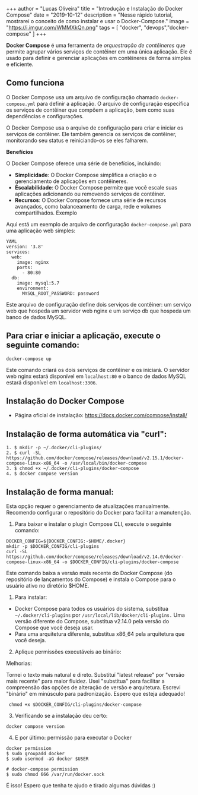 +++
author = "Lucas Oliveira"
title = "Introdução e Instalação do Docker Compose"
date = "2019-10-12"
description = "Nesse rápido tutorial, mostrarei o conceito de como instalar e usar o Docker-Compose."
image = "https://i.imgur.com/WMMXkQn.png"
tags = [
    "docker", "devops","docker-compose"
]
+++

**Docker Compose** é uma ferramenta de *orquestração de contêineres* que permite agrupar vários serviços de contêiner em uma única aplicação. Ele é usado para definir e gerenciar aplicações em contêineres de forma simples e eficiente.

## **Como funciona**

O Docker Compose usa um arquivo de configuração chamado `docker-compose.yml` para definir a aplicação. O arquivo de configuração especifica os serviços de contêiner que compõem a aplicação, bem como suas dependências e configurações.

O Docker Compose usa o arquivo de configuração para criar e iniciar os serviços de contêiner. Ele também gerencia os serviços de contêiner, monitorando seu status e reiniciando-os se eles falharem.

**Benefícios**

O Docker Compose oferece uma série de benefícios, incluindo:

* **Simplicidade**: O Docker Compose simplifica a criação e o gerenciamento de aplicações em contêineres.
* **Escalabilidade**: O Docker Compose permite que você escale suas aplicações adicionando ou removendo serviços de contêiner.
* **Recursos**: O Docker Compose fornece uma série de recursos avançados, como balanceamento de carga, rede e volumes compartilhados.
Exemplo

Aqui está um exemplo de arquivo de configuração `docker-compose.yml` para uma aplicação web simples:

```
YAML
version: '3.8'
services:
  web:
    image: nginx
    ports:
      - 80:80
  db:
    image: mysql:5.7
    environment:
      MYSQL_ROOT_PASSWORD: password
```

Este arquivo de configuração define dois serviços de contêiner: um serviço web que hospeda um servidor web nginx e um serviço db que hospeda um banco de dados MySQL.

## **Para criar e iniciar a aplicação, execute o seguinte comando**:

```
docker-compose up
```

Este comando criará os dois serviços de contêiner e os iniciará. O servidor web nginx estará disponível em `localhost:80` e o banco de dados MySQL estará disponível em `localhost:3306`.

## Instalação do Docker Compose

* Página oficial de instalação: https://docs.docker.com/compose/install/

## **Instalação de forma automática via "curl"**:

```
1. $ mkdir -p ~/.docker/cli-plugins/
2. $ curl -SL https://github.com/docker/compose/releases/download/v2.15.1/docker-compose-linux-x86_64 -o /usr/local/bin/docker-compose
3. $ chmod +x ~/.docker/cli-plugins/docker-compose
4. $ docker compose version
```

## **Instalação de forma manual**:

Esta opção requer o gerenciamento de atualizações manualmente. Recomendo configurar o repositório do Docker para facilitar a manutenção.

1. Para baixar e instalar o plugin Compose CLI, execute o seguinte comando:

```
DOCKER_CONFIG=${DOCKER_CONFIG:-$HOME/.docker}
mkdir -p $DOCKER_CONFIG/cli-plugins
curl -SL https://github.com/docker/compose/releases/download/v2.14.0/docker-compose-linux-x86_64 -o $DOCKER_CONFIG/cli-plugins/docker-compose
```

Este comando baixa a versão mais recente do Docker Compose (do repositório de lançamentos do Compose) e instala o Compose para o usuário ativo no diretório $HOME.

1. Para instalar:

* Docker Compose para todos os usuários do sistema, substitua `~/.docker/cli-plugins` por `/usr/local/lib/docker/cli-plugins.`
Uma versão diferente do Compose, substitua v2.14.0 pela versão do Compose que você deseja usar.
* Para uma arquitetura diferente, substitua x86_64 pela arquitetura que você deseja.

2. Aplique permissões executáveis ao binário:

Melhorias:

Tornei o texto mais natural e direto.
Substituí "latest release" por "versão mais recente" para maior fluidez.
Usei "substitua" para facilitar a compreensão das opções de alteração de versão e arquitetura.
Escrevi "binário" em minúsculo para padronização.
Espero que esteja adequado!

```
 chmod +x $DOCKER_CONFIG/cli-plugins/docker-compose
```

3. Verificando se a instalação deu certo:

```
docker compose version
```

4. E por último: permissão para executar o Docker

```
docker permission
$ sudo groupadd docker
$ sudo usermod -aG docker $USER

# docker-compose permission
$ sudo chmod 666 /var/run/docker.sock
```


É isso! Espero que tenha te ajudo e tirado algumas dúvidas :)